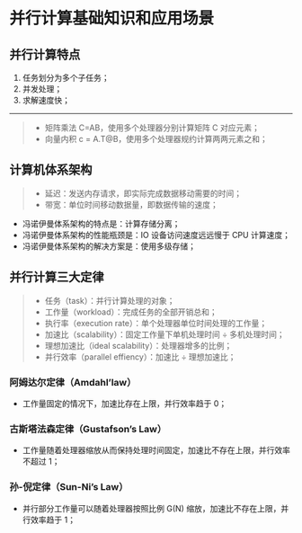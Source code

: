 ﻿# 并行计算基础知识和应用场景

## 并行计算特点

1. 任务划分为多个子任务；
2. 并发处理；
3. 求解速度快；

---

> - 矩阵乘法 C=AB，使用多个处理器分别计算矩阵 C 对应元素；
> - 向量内积 c = A.T@B，使用多个处理器规约计算两两元素之和；

## 计算机体系架构

> - 延迟：发送内存请求，即实际完成数据移动需要的时间；
> - 带宽：单位时间移动数据量，即数据传输的速度；

- 冯诺伊曼体系架构的特点是：计算存储分离；
- 冯诺伊曼体系架构的性能瓶颈是：IO 设备访问速度远远慢于 CPU 计算速度；
- 冯诺伊曼体系架构的解决方案是：使用多级存储；

## 并行计算三大定律

> - 任务（task）：并行计算处理的对象；
> - 工作量（workload）：完成任务的全部开销总和；
> - 执行率（execution rate）：单个处理器单位时间处理的工作量；
> - 加速比（scalability）：固定工作量下单机处理时间 ÷ 多机处理时间；
> - 理想加速比（ideal scalability）：处理器增多的比例；
> - 并行效率（parallel effiency）：加速比 ÷ 理想加速比；

### 阿姆达尔定律（Amdahl’law）

- 工作量固定的情况下，加速比存在上限，并行效率趋于 0；

### 古斯塔法森定律（Gustafson’s Law）

- 工作量随着处理器缩放从而保持处理时间固定，加速比不存在上限，并行效率不超过 1；

### 孙-倪定律（Sun-Ni’s Law）

- 并行部分工作量可以随着处理器按照比例 G(N) 缩放，加速比不存在上限，并行效率趋于 1；
